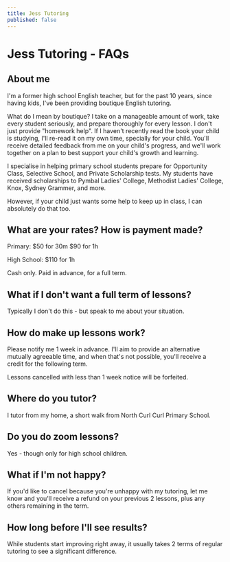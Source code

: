 ```yaml
---
title: Jess Tutoring
published: false
---
```


<h1>Jess Tutoring - FAQs</h1>

## About me

I'm a former high school English teacher, but for the past 10 years, since having kids, I've been providing boutique English tutoring.

What do I mean by boutique? I take on a manageable amount of work, take every student seriously, and prepare thoroughly for every lesson. I don't just provide "homework help". If I haven't recently read the book your child is studying, I'll re-read it on my own time, specially for your child. You'll receive detailed feedback from me on your child's progress, and we'll work together on a plan to best support your child's growth and learning.

I specialise in helping primary school students prepare for Opportunity Class, Selective School, and Private Scholarship tests. My students have received scholarships to Pymbal Ladies' College, Methodist Ladies' College, Knox, Sydney Grammer, and more.

However, if your child just wants some help to keep up in class, I can absolutely do that too.

## What are your rates? How is payment made?

Primary:
$50 for 30m
$90 for 1h

High School:
$110 for 1h

Cash only. Paid in advance, for a full term.

## What if I don't want a full term of lessons?

Typically I don't do this - but speak to me about your situation.

## How do make up lessons work?

Please notify me 1 week in advance. I'll aim to provide an alternative mutually agreeable time, and when that's not possible, you'll receive a credit for the following term.

Lessons cancelled with less than 1 week notice will be forfeited.

## Where do you tutor?

I tutor from my home, a short walk from North Curl Curl Primary School.

## Do you do zoom lessons?

Yes - though only for high school children.

## What if I'm not happy?

If you'd like to cancel because you're unhappy with my tutoring, let me know and you'll receive a refund on your previous 2 lessons, plus any others remaining in the term.

## How long before I'll see results?

While students start improving right away, it usually takes 2 terms of regular tutoring to see a significant difference.



